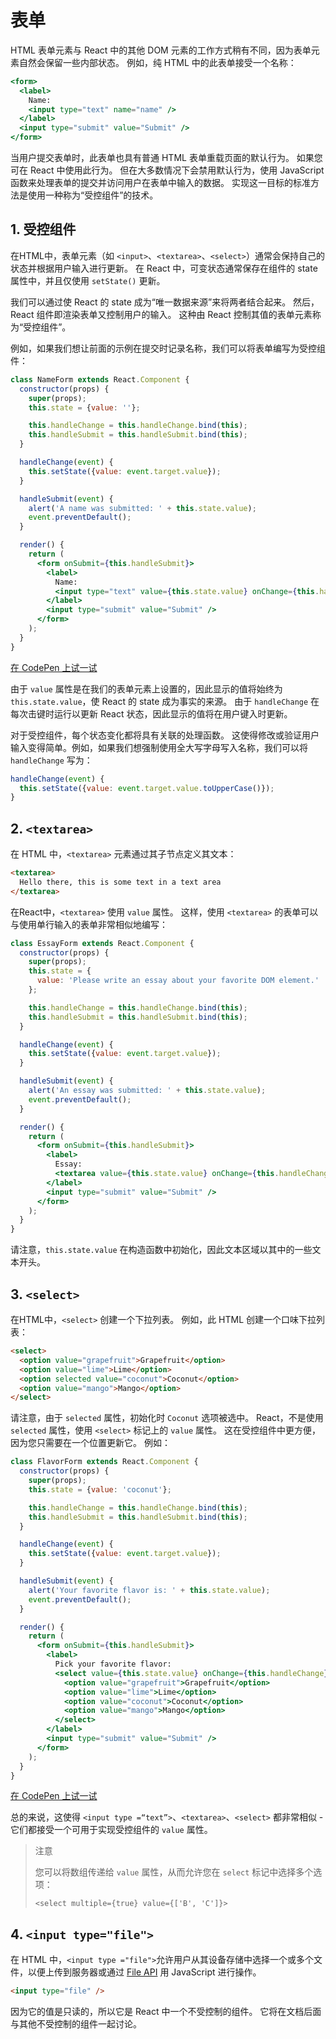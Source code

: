 # 表单

HTML 表单元素与 React 中的其他 DOM 元素的工作方式稍有不同，因为表单元素自然会保留一些内部状态。 例如，纯 HTML 中的此表单接受一个名称：

```jsx
<form>
  <label>
    Name:
    <input type="text" name="name" />
  </label>
  <input type="submit" value="Submit" />
</form>
```

当用户提交表单时，此表单也具有普通 HTML 表单重载页面的默认行为。 如果您可在 React 中使用此行为。 但在大多数情况下会禁用默认行为，使用 JavaScript 函数来处理表单的提交并访问用户在表单中输入的数据。 实现这一目标的标准方法是使用一种称为“受控组件”的技术。

## 1. 受控组件

在HTML中，表单元素（如 `<input>`、`<textarea>`、`<select>`）通常会保持自己的状态并根据用户输入进行更新。 在 React 中，可变状态通常保存在组件的 state 属性中，并且仅使用 `setState()` 更新。

我们可以通过使 React 的 state 成为“唯一数据来源”来将两者结合起来。 然后，React 组件即渲染表单又控制用户的输入。 这种由 React 控制其值的表单元素称为“受控组件”。

例如，如果我们想让前面的示例在提交时记录名称，我们可以将表单编写为受控组件：

```jsx
class NameForm extends React.Component {
  constructor(props) {
    super(props);
    this.state = {value: ''};

    this.handleChange = this.handleChange.bind(this);
    this.handleSubmit = this.handleSubmit.bind(this);
  }

  handleChange(event) {
    this.setState({value: event.target.value});
  }

  handleSubmit(event) {
    alert('A name was submitted: ' + this.state.value);
    event.preventDefault();
  }

  render() {
    return (
      <form onSubmit={this.handleSubmit}>
        <label>
          Name:
          <input type="text" value={this.state.value} onChange={this.handleChange} />
        </label>
        <input type="submit" value="Submit" />
      </form>
    );
  }
}
```

[在 CodePen 上试一试](https://codepen.io/gaearon/pen/VmmPgp?editors=0010)

由于 `value` 属性是在我们的表单元素上设置的，因此显示的值将始终为 `this.state.value`，使 React 的 state 成为事实的来源。 由于 `handleChange` 在每次击键时运行以更新 React 状态，因此显示的值将在用户键入时更新。

对于受控组件，每个状态变化都将具有关联的处理函数。 这使得修改或验证用户输入变得简单。例如，如果我们想强制使用全大写字母写入名称，我们可以将 `handleChange` 写为：

```jsx
handleChange(event) {
  this.setState({value: event.target.value.toUpperCase()});
}
```

## 2. `<textarea>`

在 HTML 中，`<textarea>` 元素通过其子节点定义其文本：

```html
<textarea>
  Hello there, this is some text in a text area
</textarea>
```

在React中，`<textarea>` 使用 `value` 属性。 这样，使用 `<textarea>` 的表单可以与使用单行输入的表单非常相似地编写：

```jsx
class EssayForm extends React.Component {
  constructor(props) {
    super(props);
    this.state = {
      value: 'Please write an essay about your favorite DOM element.'
    };

    this.handleChange = this.handleChange.bind(this);
    this.handleSubmit = this.handleSubmit.bind(this);
  }

  handleChange(event) {
    this.setState({value: event.target.value});
  }

  handleSubmit(event) {
    alert('An essay was submitted: ' + this.state.value);
    event.preventDefault();
  }

  render() {
    return (
      <form onSubmit={this.handleSubmit}>
        <label>
          Essay:
          <textarea value={this.state.value} onChange={this.handleChange} />
        </label>
        <input type="submit" value="Submit" />
      </form>
    );
  }
}
```

请注意，`this.state.value` 在构造函数中初始化，因此文本区域以其中的一些文本开头。

## 3. `<select>`

在HTML中，`<select>` 创建一个下拉列表。 例如，此 HTML 创建一个口味下拉列表：

```html
<select>
  <option value="grapefruit">Grapefruit</option>
  <option value="lime">Lime</option>
  <option selected value="coconut">Coconut</option>
  <option value="mango">Mango</option>
</select>
```

请注意，由于 `selected` 属性，初始化时 `Coconut` 选项被选中。 React，不是使用 `selected` 属性，使用 `<select>` 标记上的 `value` 属性。 这在受控组件中更方便，因为您只需要在一个位置更新它。 例如：

```jsx
class FlavorForm extends React.Component {
  constructor(props) {
    super(props);
    this.state = {value: 'coconut'};

    this.handleChange = this.handleChange.bind(this);
    this.handleSubmit = this.handleSubmit.bind(this);
  }

  handleChange(event) {
    this.setState({value: event.target.value});
  }

  handleSubmit(event) {
    alert('Your favorite flavor is: ' + this.state.value);
    event.preventDefault();
  }

  render() {
    return (
      <form onSubmit={this.handleSubmit}>
        <label>
          Pick your favorite flavor:
          <select value={this.state.value} onChange={this.handleChange}>
            <option value="grapefruit">Grapefruit</option>
            <option value="lime">Lime</option>
            <option value="coconut">Coconut</option>
            <option value="mango">Mango</option>
          </select>
        </label>
        <input type="submit" value="Submit" />
      </form>
    );
  }
}
```

[在 CodePen 上试一试](https://codepen.io/gaearon/pen/JbbEzX?editors=0010)

总的来说，这使得 `<input type =“text”>`、`<textarea>`、`<select>` 都非常相似 - 它们都接受一个可用于实现受控组件的 `value` 属性。

>注意
>
>您可以将数组传递给 `value` 属性，从而允许您在 `select` 标记中选择多个选项：
>
>`<select multiple={true} value={['B', 'C']}>`

## 4. `<input type="file">`

在 HTML 中，`<input type ="file">`允许用户从其设备存储中选择一个或多个文件，以便上传到服务器或通过 [File API](https://developer.mozilla.org/en-US/docs/Web/API/File/Using_files_from_web_applications) 用 JavaScript 进行操作。

```html
<input type="file" />
```

因为它的值是只读的，所以它是 React 中一个不受控制的组件。 它将在文档后面与其他不受控制的组件一起讨论。
